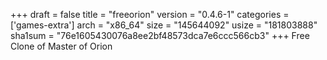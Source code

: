 +++
draft = false
title = "freeorion"
version = "0.4.6-1"
categories = ['games-extra']
arch = "x86_64"
size = "145644092"
usize = "181803888"
sha1sum = "76e1605430076a8ee2bf48573dca7e6ccc566cb3"
+++
Free Clone of Master of Orion